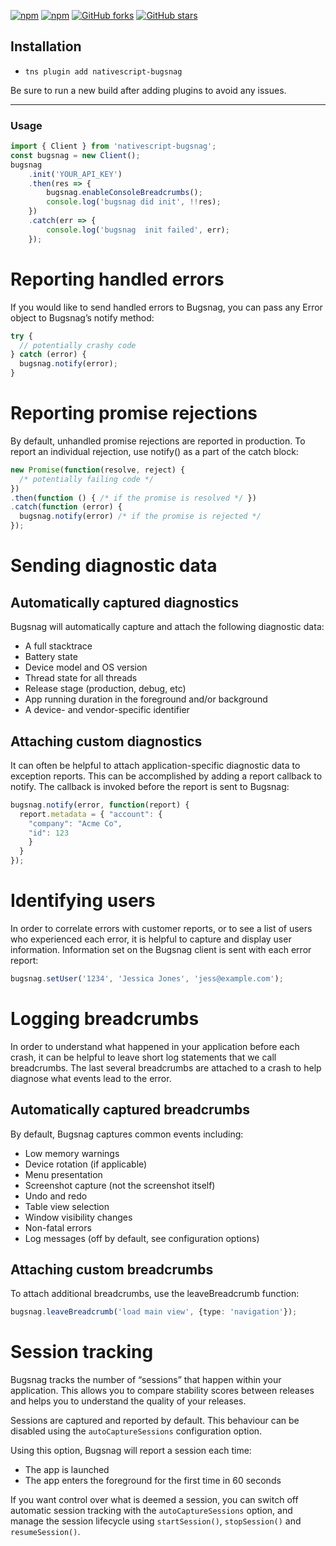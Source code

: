 [![npm](https://img.shields.io/npm/v/nativescript-bugsnag.svg)](https://www.npmjs.com/package/nativescript-bugsnag)
[![npm](https://img.shields.io/npm/dt/nativescript-bugsnag.svg?label=npm%20downloads)](https://www.npmjs.com/package/nativescript-bugsnag)
[![GitHub forks](https://img.shields.io/github/forks/Akylas/nativescript-bugsnag.svg)](https://github.com/Akylas/nativescript-bugsnag/network)
[![GitHub stars](https://img.shields.io/github/stars/Akylas/nativescript-bugsnag.svg)](https://github.com/Akylas/nativescript-bugsnag/stargazers)

## Installation

* `tns plugin add nativescript-bugsnag`

Be sure to run a new build after adding plugins to avoid any issues.

---


### Usage

```typescript
import { Client } from 'nativescript-bugsnag';
const bugsnag = new Client();
bugsnag
    .init('YOUR_API_KEY')
    .then(res => {
        bugsnag.enableConsoleBreadcrumbs();
        console.log('bugsnag did init', !!res);
    })
    .catch(err => {
        console.log('bugsnag  init failed', err);
    });
```

# Reporting handled errors

If you would like to send handled errors to Bugsnag, you can pass any Error object to Bugsnag’s notify method:
```typescript
try {
  // potentially crashy code
} catch (error) {
  bugsnag.notify(error);
}
```

# Reporting promise rejections


By default, unhandled promise rejections are reported in production. To report an individual rejection, use notify() as a part of the catch block:

```typescript
new Promise(function(resolve, reject) {
  /* potentially failing code */
})
.then(function () { /* if the promise is resolved */ })
.catch(function (error) {
  bugsnag.notify(error) /* if the promise is rejected */
});
```

# Sending diagnostic data

## Automatically captured diagnostics

Bugsnag will automatically capture and attach the following diagnostic data:

* A full stacktrace
* Battery state
* Device model and OS version
* Thread state for all threads
* Release stage (production, debug, etc)
* App running duration in the foreground and/or background
* A device- and vendor-specific identifier

## Attaching custom diagnostics

It can often be helpful to attach application-specific diagnostic data to exception reports. This can be accomplished by adding a report callback to notify. The callback is invoked before the report is sent to Bugsnag:

```typescript
bugsnag.notify(error, function(report) {
  report.metadata = { "account": {
    "company": "Acme Co",
    "id": 123
    }
  }
});
```

# Identifying users

In order to correlate errors with customer reports, or to see a list of users who experienced each error, it is helpful to capture and display user information. Information set on the Bugsnag client is sent with each error report:

```typescript
bugsnag.setUser('1234', 'Jessica Jones', 'jess@example.com');
```

# Logging breadcrumbs

In order to understand what happened in your application before each crash, it can be helpful to leave short log statements that we call breadcrumbs. The last several breadcrumbs are attached to a crash to help diagnose what events lead to the error.
## Automatically captured breadcrumbs

By default, Bugsnag captures common events including:

* Low memory warnings
* Device rotation (if applicable)
* Menu presentation
* Screenshot capture (not the screenshot itself)
* Undo and redo
* Table view selection
*  Window visibility changes
* Non-fatal errors
* Log messages (off by default, see configuration options)

## Attaching custom breadcrumbs


To attach additional breadcrumbs, use the leaveBreadcrumb function:

```typescript
bugsnag.leaveBreadcrumb('load main view', {type: 'navigation'});
```

# Session tracking


Bugsnag tracks the number of “sessions” that happen within your application. This allows you to compare stability scores between releases and helps you to understand the quality of your releases.

Sessions are captured and reported by default. This behaviour can be disabled using the ```autoCaptureSessions``` configuration option.

Using this option, Bugsnag will report a session each time:

* The app is launched
* The app enters the foreground for the first time in 60 seconds

If you want control over what is deemed a session, you can switch off automatic session tracking with the ```autoCaptureSessions``` option, and manage the session lifecycle using ```startSession()```, ```stopSession()``` and ```resumeSession()```.